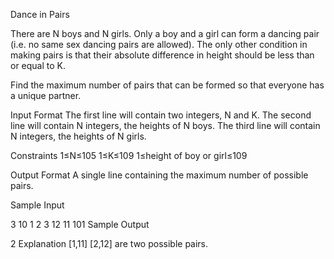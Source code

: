 Dance in Pairs

There are N boys and N girls. Only a boy and a girl can form a dancing pair (i.e. no same sex dancing pairs are allowed). The only other condition in making pairs is that their absolute difference in height should be less than or equal to K.

Find the maximum number of pairs that can be formed so that everyone has a unique partner.

Input Format 
The first line will contain two integers, N and K. 
The second line will contain N integers, the heights of N boys. 
The third line will contain N integers, the heights of N girls.

Constraints 
1≤N≤105 
1≤K≤109 
1≤height of boy or girl≤109

Output Format 
A single line containing the maximum number of possible pairs.

Sample Input

3 10
1 2 3
12 11 101
Sample Output

2
Explanation 
[1,11] [2,12] are two possible pairs.